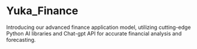 # Yuka_Finance
Introducing our advanced finance application model, utilizing cutting-edge Python AI libraries and Chat-gpt API for accurate financial analysis and forecasting.
